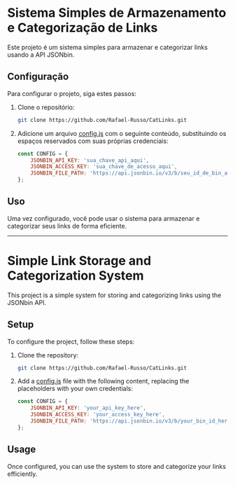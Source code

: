 # Sistema Simples de Armazenamento e Categorização de Links

Este projeto é um sistema simples para armazenar e categorizar links usando a API JSONbin.

## Configuração

Para configurar o projeto, siga estes passos:

1. Clone o repositório:
    ```bash
    git clone https://github.com/Rafael-Russo/CatLinks.git
    ```

2. Adicione um arquivo [config.js](http://_vscodecontentref_/3) com o seguinte conteúdo, substituindo os espaços reservados com suas próprias credenciais:
    ```javascript
    const CONFIG = {
        JSONBIN_API_KEY: 'sua_chave_api_aqui',
        JSONBIN_ACCESS_KEY: 'sua_chave_de_acesso_aqui',
        JSONBIN_FILE_PATH: 'https://api.jsonbin.io/v3/b/seu_id_de_bin_aqui'
    };
    ```

## Uso

Uma vez configurado, você pode usar o sistema para armazenar e categorizar seus links de forma eficiente.

---

# Simple Link Storage and Categorization System

This project is a simple system for storing and categorizing links using the JSONbin API.

## Setup

To configure the project, follow these steps:

1. Clone the repository:
    ```bash
    git clone https://github.com/Rafael-Russo/CatLinks.git
    ```

2. Add a [config.js](http://_vscodecontentref_/2) file with the following content, replacing the placeholders with your own credentials:
    ```javascript
    const CONFIG = {
        JSONBIN_API_KEY: 'your_api_key_here',
        JSONBIN_ACCESS_KEY: 'your_access_key_here',
        JSONBIN_FILE_PATH: 'https://api.jsonbin.io/v3/b/your_bin_id_here'
    };
    ```

## Usage

Once configured, you can use the system to store and categorize your links efficiently.